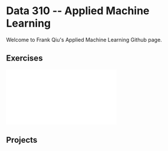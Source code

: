 # Data 310 -- Applied Machine Learning
Welcome to Frank Qiu's Applied Machine Learning Github page.

## Exercises
![informal exercise 2.5](Exercise2.5.md)

## Projects
